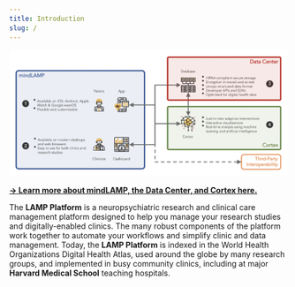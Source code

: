```yaml
---
title: Introduction
slug: /
---
```


![](assets/LAMP_Overview.png)

**[→ Learn more about mindLAMP, the Data Center, and Cortex here.](./How_mindLAMP,_the_Data_Center,_and_Cortex_Work_Tog.md)**

The **LAMP Platform** is a neuropsychiatric research and clinical care management platform designed to help you manage your research studies and digitally-enabled clinics. The many robust components of the platform work together to automate your workflows and simplify clinic and data management. Today, the **LAMP Platform** is indexed in the World Health Organizations Digital Health Atlas, used around the globe by many research groups, and implemented in busy community clinics, including at major **Harvard Medical School** teaching hospitals.
